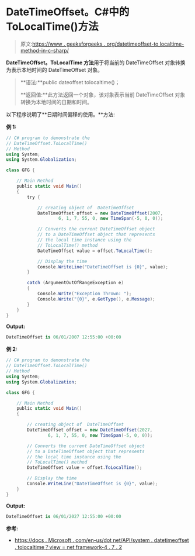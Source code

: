 # DateTimeOffset。C#中的 ToLocalTime()方法

> 原文:[https://www . geeksforgeeks . org/datetimeoffset-to localtime-method-in-c-sharp/](https://www.geeksforgeeks.org/datetimeoffset-tolocaltime-method-in-c-sharp/)

**DateTimeOffset。ToLocalTime 方法**用于将当前的 DateTimeOffset 对象转换为表示本地时间的 DateTimeOffset 对象。

> **语法:**public dateoffset tolocaltime()；
> 
> **返回值:**此方法返回一个对象，该对象表示当前 DateTimeOffset 对象转换为本地时间的日期和时间。

以下程序说明了**日期时间偏移的使用。**方法:

**例 1:**

```cs
// C# program to demonstrate the
// DateTimeOffset.ToLocalTime()
// Method
using System;
using System.Globalization;

class GFG {

    // Main Method
    public static void Main()
    {
        try {

            // creating object of  DateTimeOffset
            DateTimeOffset offset = new DateTimeOffset(2007,
                    6, 1, 7, 55, 0, new TimeSpan(-5, 0, 0));

            // Converts the current DateTimeOffset object
            // to a DateTimeOffset object that represents 
            // the local time instance using the 
            // ToLocalTime() method
            DateTimeOffset value = offset.ToLocalTime();

            // Display the time
            Console.WriteLine("DateTimeOffset is {0}", value);
        }

        catch (ArgumentOutOfRangeException e) 
        {
            Console.Write("Exception Thrown: ");
            Console.Write("{0}", e.GetType(), e.Message);
        }
    }
}
```

**Output:**

```cs
DateTimeOffset is 06/01/2007 12:55:00 +00:00

```

**例 2:**

```cs
// C# program to demonstrate the
// DateTimeOffset.ToLocalTime()
// Method
using System;
using System.Globalization;

class GFG {

    // Main Method
    public static void Main()
    {

        // creating object of  DateTimeOffset
        DateTimeOffset offset = new DateTimeOffset(2027,
                6, 1, 7, 55, 0, new TimeSpan(-5, 0, 0));

        // Converts the current DateTimeOffset object
        // to a DateTimeOffset object that represents 
        // the local time instance using the 
        // ToLocalTime() method
        DateTimeOffset value = offset.ToLocalTime();

        // Display the time
        Console.WriteLine("DateTimeOffset is {0}", value);
    }
}
```

**Output:**

```cs
DateTimeOffset is 06/01/2027 12:55:00 +00:00

```

**参考:**

*   [https://docs . Microsoft . com/en-us/dot net/API/system . datetimeoffset . tolocaltime？view = net framework-4 . 7 . 2](https://docs.microsoft.com/en-us/dotnet/api/system.datetimeoffset.tolocaltime?view=netframework-4.7.2)